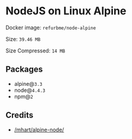 # NodeJS on Linux Alpine

Docker image: `refurbme/node-alpine`

Size: `39.46 MB`

Size Compressed: `14 MB`

## Packages
 - alpine@`3.3`
 - node@`4.4.3`
 - npm@`2`

## Credits
 - [/mhart/alpine-node/](https://github.com/mhart/alpine-node/blob/master/Dockerfile)
